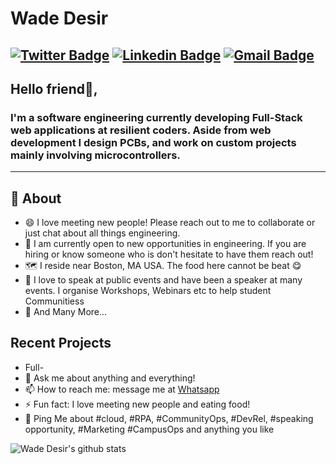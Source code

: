 

# Wade Desir

[![Twitter Badge](https://img.shields.io/badge/-@wadedesir-1ca0f1?style=flat-square&labelColor=1ca0f1&logo=twitter&logoColor=white&link=https://twitter.com/sakshamtaneja00)](https://twitter.com/wadedesir) [![Linkedin Badge](https://img.shields.io/badge/-wadedesir-blue?style=flat-square&logo=Linkedin&logoColor=white&link=https://www.linkedin.com/in/tanejasaksham/)](https://www.linkedin.com/in/wadedesir) [![Gmail Badge](https://img.shields.io/badge/-wadedesir19@gmail.com-c14438?style=flat-square&logo=Gmail&logoColor=white&link=mailto:sakshamtaneja7861@gmail.com)](mailto:wadedesir19@gmail.com)
---

## Hello friend👋,

### I'm a software engineering currently developing Full-Stack web applications at resilient coders. Aside from web development I design PCBs, and work on custom projects mainly involving microcontrollers.  
-------
  
## 🧐 About

- 😄 I love meeting new people! Please reach out to me to collaborate or just chat about all things engineering.
- 🔭 I am currently open to new opportunities in engineering. If you are hiring or know someone who is don't hesitate to have them reach out!
- 🗺️ I reside near Boston, MA USA. The food here cannot be beat 😋
- 🌱 I love to speak at public events and have been a speaker at many events. I organise Workshops, Webinars etc to help student Communitiess
- 👯 And Many More...

## Recent Projects
- Full-
- 💬 Ask me about anything and everything!
- 📫 How to reach me: message me at [Whatsapp](https://wa.me/919829599750)
- ⚡ Fun fact: I love meeting new people and eating food!
- 💬 Ping Me about #cloud, #RPA, #CommunityOps, #DevRel, #speaking opportunity, #Marketing #CampusOps and anything you like


![Wade Desir's github stats](https://github-readme-stats.vercel.app/api?username=wadedesir&show_icons=true)

<!--
**wadedesir/wadedesir** is a ✨ _special_ ✨ repository because its `README.md` (this file) appears on your GitHub profile.

Here are some ideas to get you started:

- 🔭 I’m currently working on ...
- 🌱 I’m currently learning ...
- 👯 I’m looking to collaborate on ...
- 🤔 I’m looking for help with ...
- 💬 Ask me about ...
- 📫 How to reach me: ...
- 😄 Pronouns: ...
- ⚡ Fun fact: ...
-->
<!--stackedit_data:
eyJoaXN0b3J5IjpbNTA3NTM4NzUxLDExODk0OTA4OTEsNTM3Mz
EzODMxXX0=
-->